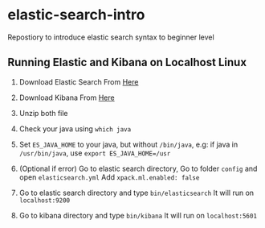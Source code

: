 # elastic-search-intro

Repostiory to introduce elastic search syntax to beginner level

## Running Elastic and Kibana on Localhost Linux

1. Download Elastic Search From [Here](https://www.elastic.co/downloads/elasticsearch)

2. Download Kibana From [Here](https://www.elastic.co/downloads/kibana)

3. Unzip both file

4. Check your java using `which java`

5. Set `ES_JAVA_HOME` to your java, but without `/bin/java`, e.g:
if java in `/usr/bin/java`, use `export ES_JAVA_HOME=/usr` 

6. (Optional if error) Go to elastic search directory,
Go to folder `config` and open `elasticsearch.yml`
Add `xpack.ml.enabled: false`

7. Go to elastic search directory and type `bin/elasticsearch`
It will run on `localhost:9200`

8. Go to kibana directory and type `bin/kibana`
It will run on `localhost:5601`
